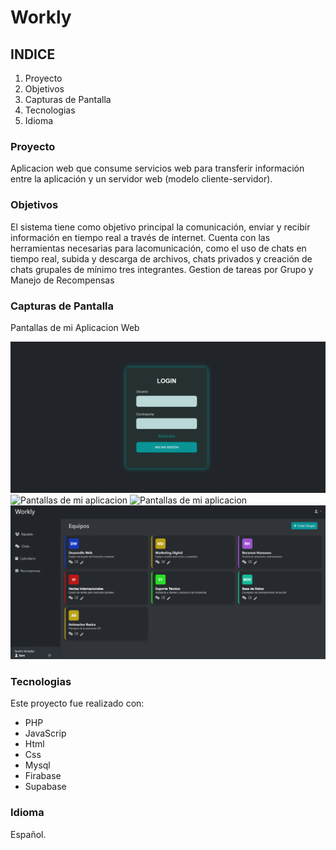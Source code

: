 # Workly

## INDICE

1. Proyecto
2. Objetivos
3. Capturas de Pantalla
4. Tecnologias 
5. Idioma


### Proyecto

Aplicacion web que consume servicios web para transferir información entre la aplicación y un servidor web (modelo cliente-servidor).


### Objetivos

El sistema tiene como objetivo principal la comunicación, enviar y recibir información en tiempo real a través de internet.
Cuenta con las herramientas necesarias para lacomunicación, como el uso de chats en tiempo real, subida y descarga de archivos, chats privados y creación de chats grupales de mínimo tres integrantes.
Gestion de tareas por Grupo y Manejo de Recompensas 


### Capturas de Pantalla

Pantallas de mi Aplicacion Web

![Pantallas de mi aplicacion](Capturas/Login.png)
![Pantallas de mi aplicacion](Capturas/Register.png)
![Pantallas de mi aplicacion](Capturas/Information.png)
![Pantallas de mi aplicacion](Capturas/Inicio.png)

### Tecnologias
Este proyecto fue realizado con:
* PHP
* JavaScrip
* Html
* Css
* Mysql
* Firabase
* Supabase

### Idioma
Español.
